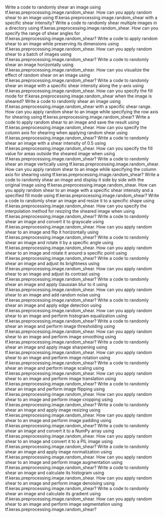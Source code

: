 Write a code to randomly shear an image using tf.keras.preprocessing.image.random_shear.
How can you apply random shear to an image using tf.keras.preprocessing.image.random_shear with a specific shear intensity?
Write a code to randomly shear multiple images in a directory using tf.keras.preprocessing.image.random_shear.
How can you specify the range of shear angles for tf.keras.preprocessing.image.random_shear?
Write a code to apply random shear to an image while preserving its dimensions using tf.keras.preprocessing.image.random_shear.
How can you apply random shear to a batch of images using tf.keras.preprocessing.image.random_shear?
Write a code to randomly shear an image horizontally using tf.keras.preprocessing.image.random_shear.
How can you visualize the effect of random shear on an image using tf.keras.preprocessing.image.random_shear?
Write a code to randomly shear an image with a specific shear intensity along the y-axis using tf.keras.preprocessing.image.random_shear.
How can you specify the fill mode for tf.keras.preprocessing.image.random_shear when the image is sheared?
Write a code to randomly shear an image using tf.keras.preprocessing.image.random_shear with a specific shear range.
How can you apply random shear to an image while specifying the row axis for shearing using tf.keras.preprocessing.image.random_shear?
Write a code to apply random shear to an image and save the result using tf.keras.preprocessing.image.random_shear.
How can you specify the column axis for shearing when applying random shear using tf.keras.preprocessing.image.random_shear?
Write a code to randomly shear an image with a shear intensity of 0.5 using tf.keras.preprocessing.image.random_shear.
How can you specify the fill value for areas outside the sheared image when using tf.keras.preprocessing.image.random_shear?
Write a code to randomly shear an image vertically using tf.keras.preprocessing.image.random_shear.
How can you apply random shear to an image while specifying the column axis for shearing using tf.keras.preprocessing.image.random_shear?
Write a code to randomly shear an image and display it side by side with the original image using tf.keras.preprocessing.image.random_shear.
How can you apply random shear to an image with a specific shear intensity and a specified fill mode using tf.keras.preprocessing.image.random_shear?
Write a code to randomly shear an image and resize it to a specific shape using tf.keras.preprocessing.image.random_shear.
How can you specify the interpolation method for resizing the sheared image when using tf.keras.preprocessing.image.random_shear?
Write a code to randomly shear an image and convert it to grayscale using tf.keras.preprocessing.image.random_shear.
How can you apply random shear to an image and flip it horizontally using tf.keras.preprocessing.image.random_shear?
Write a code to randomly shear an image and rotate it by a specific angle using tf.keras.preprocessing.image.random_shear.
How can you apply random shear to an image and rotate it around a specific point using tf.keras.preprocessing.image.random_shear?
Write a code to randomly shear an image and adjust its brightness using tf.keras.preprocessing.image.random_shear.
How can you apply random shear to an image and adjust its contrast using tf.keras.preprocessing.image.random_shear?
Write a code to randomly shear an image and apply Gaussian blur to it using tf.keras.preprocessing.image.random_shear.
How can you apply random shear to an image and add random noise using tf.keras.preprocessing.image.random_shear?
Write a code to randomly shear an image and apply edge detection using tf.keras.preprocessing.image.random_shear.
How can you apply random shear to an image and perform histogram equalization using tf.keras.preprocessing.image.random_shear?
Write a code to randomly shear an image and perform image thresholding using tf.keras.preprocessing.image.random_shear.
How can you apply random shear to an image and perform image smoothing using tf.keras.preprocessing.image.random_shear?
Write a code to randomly shear an image and apply image sharpening using tf.keras.preprocessing.image.random_shear.
How can you apply random shear to an image and perform image rotation using tf.keras.preprocessing.image.random_shear?
Write a code to randomly shear an image and perform image scaling using tf.keras.preprocessing.image.random_shear.
How can you apply random shear to an image and perform image translation using tf.keras.preprocessing.image.random_shear?
Write a code to randomly shear an image and perform image flipping using tf.keras.preprocessing.image.random_shear.
How can you apply random shear to an image and perform image cropping using tf.keras.preprocessing.image.random_shear?
Write a code to randomly shear an image and apply image resizing using tf.keras.preprocessing.image.random_shear.
How can you apply random shear to an image and perform image padding using tf.keras.preprocessing.image.random_shear?
Write a code to randomly shear an image and convert it to a NumPy array using tf.keras.preprocessing.image.random_shear.
How can you apply random shear to an image and convert it to a PIL image using tf.keras.preprocessing.image.random_shear?
Write a code to randomly shear an image and apply image normalization using tf.keras.preprocessing.image.random_shear.
How can you apply random shear to an image and perform image augmentation using tf.keras.preprocessing.image.random_shear?
Write a code to randomly shear an image and calculate its histogram using tf.keras.preprocessing.image.random_shear.
How can you apply random shear to an image and perform image denoising using tf.keras.preprocessing.image.random_shear?
Write a code to randomly shear an image and calculate its gradient using tf.keras.preprocessing.image.random_shear.
How can you apply random shear to an image and perform image segmentation using tf.keras.preprocessing.image.random_shear?